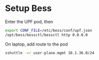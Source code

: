 # Setup Bess

Enter the UPF pod, then

```bash
export CONF_FILE=/etc/bess/conf/upf.json
/opt/bess/bessctl/bessctl http 0.0.0.0
```

On laptop, add route to the pod

```bash
sshuttle -vr user-plane.mgmt 10.1.36.0/24
```